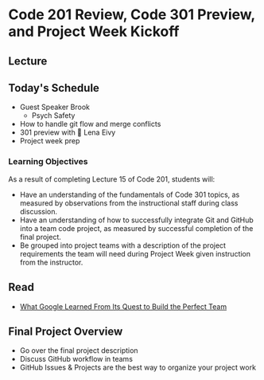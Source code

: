 # Code 201 Review, Code 301 Preview, and Project Week Kickoff

## Lecture

## Today's Schedule

- Guest Speaker Brook
  - Psych Safety
- How to handle git flow and merge conflicts
- 301 preview with 👑 Lena Eivy
- Project week prep

### Learning Objectives

As a result of completing Lecture 15 of Code 201, students will:

- Have an understanding of the fundamentals of Code 301 topics, as measured by observations from the instructional staff during class discussion.
- Have an understanding of how to successfully integrate Git and GitHub into a team code project, as measured by successful completion of the final project.
- Be grouped into project teams with a description of the project requirements the team will need during Project Week given instruction from the instructor.

## Read

- [What Google Learned From Its Quest to Build the Perfect Team](https://www.nytimes.com/2016/02/28/magazine/what-google-learned-from-its-quest-to-build-the-perfect-team.html)

## Final Project Overview

- Go over the final project description
- Discuss GitHub workflow in teams
- GitHub Issues & Projects are the best way to organize your project work